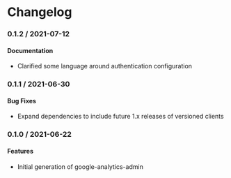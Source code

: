 # Changelog

### 0.1.2 / 2021-07-12

#### Documentation

* Clarified some language around authentication configuration

### 0.1.1 / 2021-06-30

#### Bug Fixes

* Expand dependencies to include future 1.x releases of versioned clients

### 0.1.0 / 2021-06-22

#### Features

* Initial generation of google-analytics-admin
